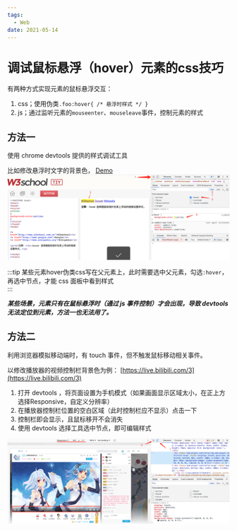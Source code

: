 ```yaml
---
tags:
  - Web
date: 2021-05-14
---
```


# 调试鼠标悬浮（hover）元素的css技巧

有两种方式实现元素的鼠标悬浮交互：  
1. css；使用伪类`.foo:hover{ /* 悬浮时样式 */ }`  
2. js；通过监听元素的`mouseenter`、`mouseleave`事件，控制元素的样式  

## 方法一
使用 chrome devtools 提供的样式调试工具  

比如修改悬浮时文字的背景色， [Demo](https://www.w3school.com.cn/tiy/t.asp?f=eg_css_sel_hover)    
![](./debug-hover-1.png)  

:::tip
某些元素hover伪类css写在父元素上，此时需要选中父元素，勾选`:hover`，再选中节点，才能 css 面板中看到样式  
:::


***某些场景，元素只有在鼠标悬浮时（通过 js 事件控制）才会出现，导致 devtools 无法定位到元素，方法一也无法用了。***  

## 方法二
利用浏览器模拟移动端时，有 touch 事件，但不触发鼠标移动相关事件。  

以修改播放器的视频控制栏背景色为例： [https://live.bilibili.com/3](https://live.bilibili.com/3)  

1. 打开 devtools ，将页面设置为手机模式（如果画面显示区域太小，在正上方选择Responsive，自定义分辨率）    
2. 在播放器控制栏位置的空白区域（此时控制栏应不显示）点击一下  
3. 控制栏即会显示，且鼠标移开不会消失  
4. 使用 devtools 选择工具选中节点，即可编辑样式  

![](./debug-hover-2.png)  